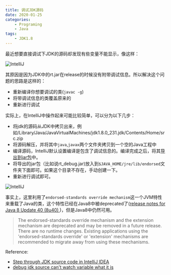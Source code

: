 ```yaml
---
title: 调试JDK源码
date: 2020-01-25
categories:  
    - Programing
    - Java
tags:
	- JDK1.8
---
```

最近想要直接调试下JDK的源码却发现有些变量不能显示，像这样：

![IntelliJ](/images/Intellij-no-debuginfo.png)

<!-- more -->

其原因是因为JDK中的rt.jar在release的时候没有附带调试信息。所以解决这个问题的思路是这样的：

* 重新编译你想要调试的类(`javac -g`)
* 将带调试信息的类覆盖原来的
* 重新进行调试

实际上，在IntelliJ中操作起来可能比较简单，可以分为以下几步：

* 将jdk的源码从JDK中拷贝出来，例如/Library/Java/JavaVirtualMachines/jdk1.8.0_231.jdk/Contents/Home/src.zip
* 将源码解压，并将其中`java`,`javax`两个文件夹拷贝到一个空的Java工程中
* 编译源码，IntelliJ默认设置编译是包含了调试信息的。编译完成之后，将其[导出到jar包](https://www.jetbrains.com/help/idea/packaging-a-module-into-a-jar-file.html#)中。
* 将导出的jar包（比如说rt_debug.jar)放入到`$JAVA_HOME/jre/lib/endorsed`文件夹下面即可。如果这个目录不存在，手动创建一下。
* 重新进行调试即可。


![IntelliJ](/images/Intellij-with-debuginfo.png)

事实上，这里利用了`endorsed-standards override mechanism`这一个JVM特性来重载了Java的类，这个特性已经在Java8中被deprecated了([release notes for Java 8 Update 40 (8u40) ](https://www.java.com/en/download/faq/release_changes.xml))，但是Java8中仍然可用。

> The endorsed-standards override mechanism and the extension mechanism are deprecated and may be removed in a future release. There are no runtime changes. Existing applications using the 'endorsed-standards override' or 'extension' mechanisms are recommended to migrate away from using these mechanisms.

Reference:

* [Step through JDK source code in IntelliJ IDEA](https://stackoverflow.com/questions/1313922/step-through-jdk-source-code-in-intellij-idea)
* [debug jdk source can't watch variable what it is](https://stackoverflow.com/questions/18255474/debug-jdk-source-cant-watch-variable-what-it-is)
